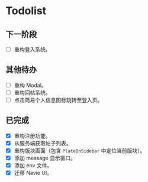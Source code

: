 # Todolist

## 下一阶段

- [ ] 重构登入系统。

## 其他待办

- [ ] 重构 Modal。
- [ ] 重构回帖系统。
- [ ] 点击简易个人信息图标跳转至登入页。

## 已完成

- [x] 重构注册功能。
- [x] 从服务端获取帖子列表。
- [x] 重构版块画面（包含 `PlateOnSidebar` 中定位当前版块）。
- [x] 添加 message 显示窗口。
- [x] 添加 env 文件。
- [x] 迁移 Navie UI。
